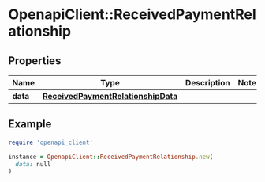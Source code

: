 # OpenapiClient::ReceivedPaymentRelationship

## Properties

| Name | Type | Description | Notes |
| ---- | ---- | ----------- | ----- |
| **data** | [**ReceivedPaymentRelationshipData**](ReceivedPaymentRelationshipData.md) |  |  |

## Example

```ruby
require 'openapi_client'

instance = OpenapiClient::ReceivedPaymentRelationship.new(
  data: null
)
```

